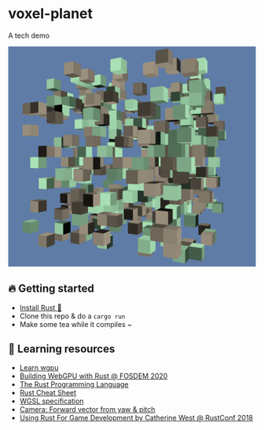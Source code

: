 # voxel-planet

A tech demo

![Latest screenshot](screenshots/latest.png)

## 🔥 Getting started

- [Install Rust 🦀](https://www.rust-lang.org)
- Clone this repo & do a `cargo run`
- Make some tea while it compiles ~

## 🌈 Learning resources

- [Learn wgpu](https://sotrh.github.io/learn-wgpu/)
- [Building WebGPU with Rust @ FOSDEM 2020](https://www.youtube.com/watch?v=vV8mwo65kR8)
- [The Rust Programming Language](https://doc.rust-lang.org/stable/book/)
- [Rust Cheat Sheet](https://cheats.rs/)
- [WGSL specification](https://gpuweb.github.io/gpuweb/wgsl/)
- [Camera: Forward vector from yaw & pitch](https://gamedev.stackexchange.com/questions/190054/how-to-calculate-the-forward-up-right-vectors-using-the-rotation-angles)
- [Using Rust For Game Development by Catherine West @ RustConf 2018](https://www.youtube.com/watch?v=aKLntZcp27M)